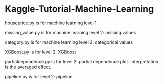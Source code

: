 # Kaggle-Tutorial-Machine-Learning
houseprice.py is for machine learning level 1

missing_value.py is for machine learning level 2: missing values

category.py is for machine learning level 2: categorical values

XGBoost.py is for level 2: XGBoost

partialdependence.py is for level 2: partial dependence plot. Interpretation is the averaged effect.

pipeline.py is for level 2: pipeline.
